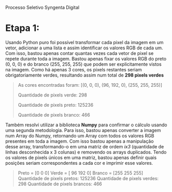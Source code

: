 Processo Seletivo Syngenta Digital

# Etapa 1:

Usando Python puro foi possível transformar cada pixel da imagem em um vetor, adicionar a uma lista e assim identificar os valores RGB de cada um.
Com isso, bastou apenas contar quantas vezes cada vetor de pixel se repete durante toda a imagem.
Bastou apenas fixar os valores RGB do preto (0, 0, 0) e do branco (255, 255, 255) que podem ser explicitamente vistos na imagem. Como há apenas 3 cores,
os pixels restantes seriam obrigatoriamente verdes, resultando assim num total de **298 pixels verdes**

><p>As cores encontradas foram:  [(0, 0, 0), (96, 192, 0), (255, 255, 255)]</p>
><p>Quantidade de pixels verde:  298</p>
><p>Quantidade de pixels preto:  125236</p>
><p>Quantidade de pixels branco:  466</p>


Também resolvi utilizar a biblioteca **Numpy** para confirmar o cálculo usando uma segunda metodologia.
Para isso, bastou apenas converter a imagem num Array do Numpy, retornando um Array com todos os valores RGB presentes em toda a imagem.
Com isso bastou apenas a manipulação desse array, transformando-o em uma matriz de ordem _ix3_ (quantidade de linhas desconhecida x 3 colunas) e removendo os arrays duplicados.
Tendo os valores de pixels únicos em uma matriz, bastou apenas definir quais posições seriam correspondentes a cada cor e imprimir esse valores.
>Preto  =  [0 0 0]
>Verde  =  [ 96 192   0]
>Branco =  [255 255 255]
>Quantidade de pixels pretos:   125236
>Quantidade de pixels verdes:   298
>Quantidade de pixels brancos:  466

